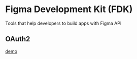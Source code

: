 # Figma Development Kit (FDK)

Tools that help developers to build apps with Figma API

## OAuth2
[demo](https://chuanqisun.github.io/figma-development-kit/demo/auth-demo.html)
